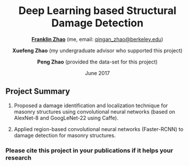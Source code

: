 <div align=center>
 
# Deep Learning based Structural Damage Detection

[**Franklin Zhao**](http://franklinzhao.top) (me, email: qingan_zhao@berkeley.edu)

**Xuefeng Zhao** (my undergraduate advisor who supported this project) 

**Peng Zhao** (provided the data-set for this project)

June 2017

<div align=left>

## Project Summary

1. Proposed a damage identification and localization technique for masonry structures using convolutional neural networks (based on AlexNet-8 and GoogLeNet-22 using Caffe).

2. Applied region-based convolutional neural networks (Faster-RCNN) to damage detection for masonry structures.


### Please cite this project in your publications if it helps your research
